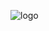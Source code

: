 ![logo]([https://github.com/Praadiip/Praadiip/blob/main/banner.gif](https://github.com/Praadiip/Age_Calculator/blob/main/preview1.png))

